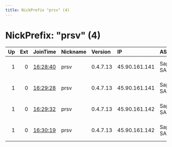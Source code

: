 ```yaml
---
title: NickPrefix "prsv" (4)
---
```


# NickPrefix: "prsv" (4)

|   Up |   Ext | JoinTime                                                                                              | Nickname   | Version   | IP            | AS          | CC   |   ORp |   Dirp | OS    | Contact                            |   eFamMembers |
|-----:|------:|:------------------------------------------------------------------------------------------------------|:-----------|:----------|:--------------|:------------|:-----|------:|-------:|:------|:-----------------------------------|--------------:|
|    1 |     0 | [16:28:40](https://nusenu.github.io/OrNetStats/w/relay/8ADC4C0DA964E835AADBB0476213E29B7959E0E1.html) | prsv       | 0.4.7.13  | 45.90.161.141 | Sapinet SAS | fr   |  9200 |      0 | Linux | email:admin prsv.ch url:https://pr |           158 |
|    1 |     0 | [16:29:28](https://nusenu.github.io/OrNetStats/w/relay/FAB02AC56592E2EA172CFCAC77A6C3FC37B22F7D.html) | prsv       | 0.4.7.13  | 45.90.161.141 | Sapinet SAS | fr   |  9300 |      0 | Linux | email:admin prsv.ch url:https://pr |           158 |
|    1 |     0 | [16:29:32](https://nusenu.github.io/OrNetStats/w/relay/DA6369BF95CDF24249744DDABC3DC3571E268AD4.html) | prsv       | 0.4.7.13  | 45.90.161.142 | Sapinet SAS | fr   |  9200 |      0 | Linux | email:admin prsv.ch url:https://pr |           158 |
|    1 |     0 | [16:30:19](https://nusenu.github.io/OrNetStats/w/relay/8785301B1B900FE934F9EAE456F36A074442B7CE.html) | prsv       | 0.4.7.13  | 45.90.161.142 | Sapinet SAS | fr   |  9300 |      0 | Linux | email:admin prsv.ch url:https://pr |           158 |
